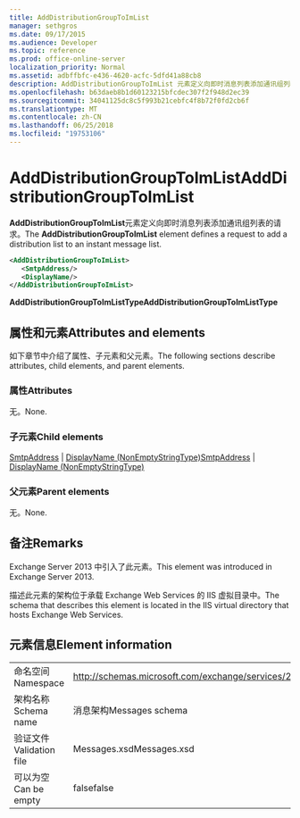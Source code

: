 ```yaml
---
title: AddDistributionGroupToImList
manager: sethgros
ms.date: 09/17/2015
ms.audience: Developer
ms.topic: reference
ms.prod: office-online-server
localization_priority: Normal
ms.assetid: adbffbfc-e436-4620-acfc-5dfd41a88cb8
description: AddDistributionGroupToImList 元素定义向即时消息列表添加通讯组列表的请求。
ms.openlocfilehash: b63daeb8b1d60123215bfcdec307f2f948d2ec39
ms.sourcegitcommit: 34041125dc8c5f993b21cebfc4f8b72f0fd2cb6f
ms.translationtype: MT
ms.contentlocale: zh-CN
ms.lasthandoff: 06/25/2018
ms.locfileid: "19753106"
---
```

# <a name="adddistributiongrouptoimlist"></a><span data-ttu-id="a0446-103">AddDistributionGroupToImList</span><span class="sxs-lookup"><span data-stu-id="a0446-103">AddDistributionGroupToImList</span></span>

<span data-ttu-id="a0446-104">**AddDistributionGroupToImList**元素定义向即时消息列表添加通讯组列表的请求。</span><span class="sxs-lookup"><span data-stu-id="a0446-104">The **AddDistributionGroupToImList** element defines a request to add a distribution list to an instant message list.</span></span> 
  
```XML
<AddDistributionGroupToImList>
   <SmtpAddress/>
   <DisplayName/>
</AddDistributionGroupToImList>
```

 <span data-ttu-id="a0446-105">**AddDistributionGroupToImListType**</span><span class="sxs-lookup"><span data-stu-id="a0446-105">**AddDistributionGroupToImListType**</span></span>
## <a name="attributes-and-elements"></a><span data-ttu-id="a0446-106">属性和元素</span><span class="sxs-lookup"><span data-stu-id="a0446-106">Attributes and elements</span></span>

<span data-ttu-id="a0446-107">如下章节中介绍了属性、子元素和父元素。</span><span class="sxs-lookup"><span data-stu-id="a0446-107">The following sections describe attributes, child elements, and parent elements.</span></span>
  
### <a name="attributes"></a><span data-ttu-id="a0446-108">属性</span><span class="sxs-lookup"><span data-stu-id="a0446-108">Attributes</span></span>

<span data-ttu-id="a0446-109">无。</span><span class="sxs-lookup"><span data-stu-id="a0446-109">None.</span></span>
  
### <a name="child-elements"></a><span data-ttu-id="a0446-110">子元素</span><span class="sxs-lookup"><span data-stu-id="a0446-110">Child elements</span></span>

<span data-ttu-id="a0446-111">[SmtpAddress](smtpaddress.md) | [DisplayName (NonEmptyStringType)](displayname-nonemptystringtype.md)</span><span class="sxs-lookup"><span data-stu-id="a0446-111">[SmtpAddress](smtpaddress.md) | [DisplayName (NonEmptyStringType)](displayname-nonemptystringtype.md)</span></span>
  
### <a name="parent-elements"></a><span data-ttu-id="a0446-112">父元素</span><span class="sxs-lookup"><span data-stu-id="a0446-112">Parent elements</span></span>

<span data-ttu-id="a0446-113">无。</span><span class="sxs-lookup"><span data-stu-id="a0446-113">None.</span></span>
  
## <a name="remarks"></a><span data-ttu-id="a0446-114">备注</span><span class="sxs-lookup"><span data-stu-id="a0446-114">Remarks</span></span>

<span data-ttu-id="a0446-115">Exchange Server 2013 中引入了此元素。</span><span class="sxs-lookup"><span data-stu-id="a0446-115">This element was introduced in Exchange Server 2013.</span></span>
  
<span data-ttu-id="a0446-116">描述此元素的架构位于承载 Exchange Web Services 的 IIS 虚拟目录中。</span><span class="sxs-lookup"><span data-stu-id="a0446-116">The schema that describes this element is located in the IIS virtual directory that hosts Exchange Web Services.</span></span>
  
## <a name="element-information"></a><span data-ttu-id="a0446-117">元素信息</span><span class="sxs-lookup"><span data-stu-id="a0446-117">Element information</span></span>

|||
|:-----|:-----|
|<span data-ttu-id="a0446-118">命名空间</span><span class="sxs-lookup"><span data-stu-id="a0446-118">Namespace</span></span>  <br/> |http://schemas.microsoft.com/exchange/services/2006/messages  <br/> |
|<span data-ttu-id="a0446-119">架构名称</span><span class="sxs-lookup"><span data-stu-id="a0446-119">Schema name</span></span>  <br/> |<span data-ttu-id="a0446-120">消息架构</span><span class="sxs-lookup"><span data-stu-id="a0446-120">Messages schema</span></span>  <br/> |
|<span data-ttu-id="a0446-121">验证文件</span><span class="sxs-lookup"><span data-stu-id="a0446-121">Validation file</span></span>  <br/> |<span data-ttu-id="a0446-122">Messages.xsd</span><span class="sxs-lookup"><span data-stu-id="a0446-122">Messages.xsd</span></span>  <br/> |
|<span data-ttu-id="a0446-123">可以为空</span><span class="sxs-lookup"><span data-stu-id="a0446-123">Can be empty</span></span>  <br/> |<span data-ttu-id="a0446-124">false</span><span class="sxs-lookup"><span data-stu-id="a0446-124">false</span></span>  <br/> |
   


